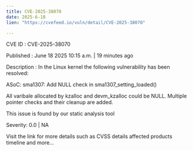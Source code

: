 ```yaml
---
title: CVE-2025-38070
date: 2025-6-18
lien: "https://cvefeed.io/vuln/detail/CVE-2025-38070"

---
```


CVE ID : CVE-2025-38070

Published :  June 18
2025
10:15 a.m. | 19 minutes ago

Description : In the Linux kernel
the following vulnerability has been resolved:

ASoC: sma1307: Add NULL check in sma1307_setting_loaded()

All varibale allocated by kzalloc and devm_kzalloc could be NULL.
Multiple pointer checks and their cleanup are added.

This issue is found by our static analysis tool

Severity: 0.0 | NA

Visit the link for more details
such as CVSS details
affected products
timeline
and more...
